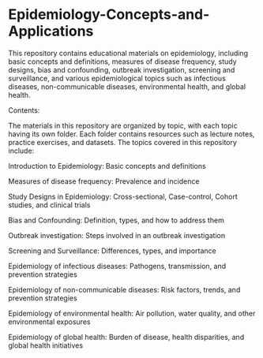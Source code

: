 # Epidemiology-Concepts-and-Applications

This repository contains educational materials on epidemiology, including basic concepts and definitions, measures of disease frequency, study designs, bias and confounding, outbreak investigation, screening and surveillance, and various epidemiological topics such as infectious diseases, non-communicable diseases, environmental health, and global health.

Contents:

The materials in this repository are organized by topic, with each topic having its own folder. Each folder contains resources such as lecture notes, practice exercises, and datasets. The topics covered in this repository include:

Introduction to Epidemiology: Basic concepts and definitions

Measures of disease frequency: Prevalence and incidence

Study Designs in Epidemiology: Cross-sectional, Case-control, Cohort studies, and clinical trials

Bias and Confounding: Definition, types, and how to address them

Outbreak investigation: Steps involved in an outbreak investigation

Screening and Surveillance: Differences, types, and importance

Epidemiology of infectious diseases: Pathogens, transmission, and prevention strategies

Epidemiology of non-communicable diseases: Risk factors, trends, and prevention strategies

Epidemiology of environmental health: Air pollution, water quality, and other environmental exposures

Epidemiology of global health: Burden of disease, health disparities, and global health initiatives
